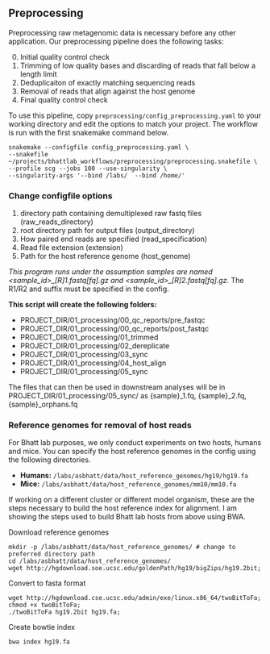 
## Preprocessing

Preprocessing raw metagenomic data is necessary before any other application. Our preprocessing pipeline does the following tasks:

 0. Initial quality control check 
 1. Trimming of low quality bases and discarding of reads that fall below a length limit
 2. Deduplicaiton of exactly matching sequencing reads
 3. Removal of reads that align against the host genome
 4. Final quality control check

To use this pipeline, copy `preprocessing/config_preprocessing.yaml` to your working directory and edit the options to match your project. The workflow is run with the first snakemake command below.
```
snakemake --configfile config_preprocessing.yaml \
--snakefile ~/projects/bhattlab_workflows/preprocessing/preprocessing.snakefile \
--profile scg --jobs 100 --use-singularity \
--singularity-args '--bind /labs/  --bind /home/'
```

### Change configfile options
1. directory path containing demultiplexed raw fastq files (raw_reads_directory)
2. root directory path for output files (output_directory)
3. How paired end reads are specified (read_specification)
4. Read file extension (extension)
5. Path for the host reference genome (host_genome)


*This program runs under the assumption samples are named <sample_id>\_[R]1.fastq[fq].gz and <sample_id>\_[R]2.fastq[fq].gz.* The R1/R2 and suffix must be specified in the config.

**This script will create the following folders:**
- PROJECT_DIR/01_processing/00_qc_reports/pre_fastqc
- PROJECT_DIR/01_processing/00_qc_reports/post_fastqc
- PROJECT_DIR/01_processing/01_trimmed
- PROJECT_DIR/01_processing/02_dereplicate
- PROJECT_DIR/01_processing/03_sync
- PROJECT_DIR/01_processing/04_host_align
- PROJECT_DIR/01_processing/05_sync


The files that can then be used in downstream analyses will be in PROJECT_DIR/01_processing/05_sync/ as {sample}\_1.fq, {sample}\_2.fq, {sample}\_orphans.fq

### Reference genomes for removal of host reads
For Bhatt lab purposes, we only conduct experiments on two hosts, humans and mice. You can specify the host reference genomes in the config using the following directories.
- **Humans:**
``` /labs/asbhatt/data/host_reference_genomes/hg19/hg19.fa ```
- **Mice:**
``` /labs/asbhatt/data/host_reference_genomes/mm10/mm10.fa ```

If working on a different cluster or different model organism, these are the steps necessary to build the host reference index for alignment. I am showing the steps used to build Bhatt lab hosts from above using BWA.

Download reference genomes
```
mkdir -p /labs/asbhatt/data/host_reference_genomes/ # change to preferred directory path
cd /labs/asbhatt/data/host_reference_genomes/
wget http://hgdownload.soe.ucsc.edu/goldenPath/hg19/bigZips/hg19.2bit;
```
Convert to fasta format
```
wget http://hgdownload.cse.ucsc.edu/admin/exe/linux.x86_64/twoBitToFa;
chmod +x twoBitToFa;
./twoBitToFa hg19.2bit hg19.fa;
```
Create bowtie index
```
bwa index hg19.fa
```
<!--stackedit_data:
eyJoaXN0b3J5IjpbNjQ4MTcwODA2XX0=
-->